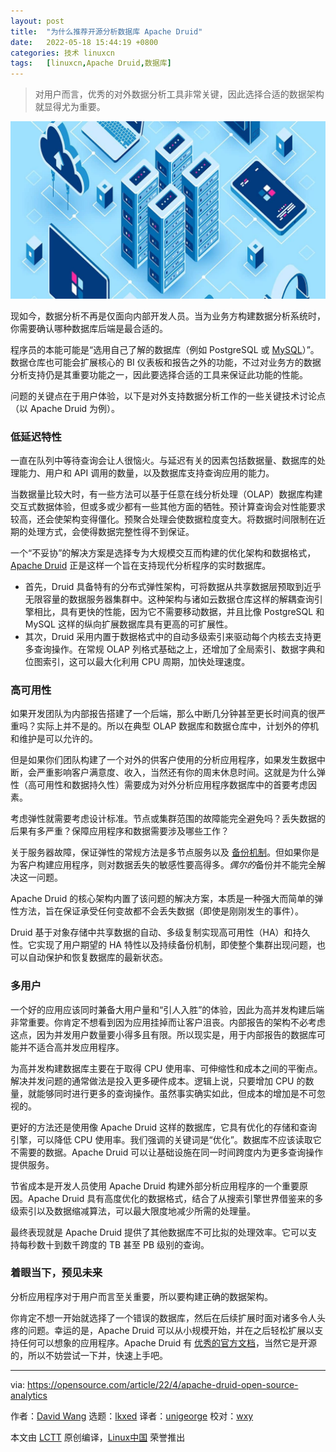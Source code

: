 ```yaml
---
layout: post
title:	"为什么推荐开源分析数据库 Apache Druid"
date:	2022-05-18 15:44:19 +0800 
categories:	技术 linuxcn 
tags:	[linuxcn,Apache Druid,数据库]
---
```




> 
> 对用户而言，优秀的对外数据分析工具非常关键，因此选择合适的数据架构就显得尤为重要。
> 
> 
> 


![](/Asserts/Images/album/202205/18/154417bvakcquzn2ahv4ua.jpg)


现如今，数据分析不再是仅面向内部开发人员。当为业务方构建数据分析系统时，你需要确认哪种数据库后端是最合适的。


程序员的本能可能是“选用自己了解的数据库（例如 PostgreSQL 或 [MySQL](https://opensource.com/downloads/mariadb-mysql-cheat-sheet)）”。数据仓库也可能会扩展核心的 BI 仪表板和报告之外的功能，不过对业务方的数据分析支持仍是其重要功能之一，因此要选择合适的工具来保证此功能的性能。


问题的关键点在于用户体验，以下是对外支持数据分析工作的一些关键技术讨论点（以 Apache Druid 为例）。


### 低延迟特性


一直在队列中等待查询会让人很恼火。与延迟有关的因素包括数据量、数据库的处理能力、用户和 API 调用的数量，以及数据库支持查询应用的能力。


当数据量比较大时，有一些方法可以基于任意在线分析处理（OLAP）数据库构建交互式数据体验，但或多或少都有一些其他方面的牺牲。预计算查询会对性能要求较高，还会使架构变得僵化。预聚合处理会使数据粒度变大。将数据时间限制在近期的处理方式，会使得数据完整性得不到保证。


一个“不妥协”的解决方案是选择专为大规模交互而构建的优化架构和数据格式，[Apache Druid](https://druid.apache.org/) 正是这样一个旨在支持现代分析程序的实时数据库。


* 首先，Druid 具备特有的分布式弹性架构，可将数据从共享数据层预取到近乎无限容量的数据服务器集群中。这种架构与诸如云数据仓库这样的解耦查询引擎相比，具有更快的性能，因为它不需要移动数据，并且比像 PostgreSQL 和 MySQL 这样的纵向扩展数据库具有更高的可扩展性。
* 其次，Druid 采用内置于数据格式中的自动多级索引来驱动每个内核去支持更多查询操作。在常规 OLAP 列格式基础之上，还增加了全局索引、数据字典和位图索引，这可以最大化利用 CPU 周期，加快处理速度。


### 高可用性


如果开发团队为内部报告搭建了一个后端，那么中断几分钟甚至更长时间真的很严重吗？实际上并不是的。所以在典型 OLAP 数据库和数据仓库中，计划外的停机和维护是可以允许的。


但是如果你们团队构建了一个对外的供客户使用的分析应用程序，如果发生数据中断，会严重影响客户满意度、收入，当然还有你的周末休息时间。这就是为什么弹性（高可用性和数据持久性）需要成为对外分析应用程序数据库中的首要考虑因素。


考虑弹性就需要考虑设计标准。节点或集群范围的故障能完全避免吗？丢失数据的后果有多严重？保障应用程序和数据需要涉及哪些工作？


关于服务器故障，保证弹性的常规方法是多节点服务以及 [备份机制](https://opensource.com/article/19/3/backup-solutions)。但如果你是为客户构建应用程序，则对数据丢失的敏感性要高得多。*偶尔的*备份并不能完全解决这一问题。


Apache Druid 的核心架构内置了该问题的解决方案，本质是一种强大而简单的弹性方法，旨在保证承受任何变故都不会丢失数据（即使是刚刚发生的事件）。


Druid 基于对象存储中共享数据的自动、多级复制实现高可用性（HA）和持久性。它实现了用户期望的 HA 特性以及持续备份机制，即使整个集群出现问题，也可以自动保护和恢复数据库的最新状态。


### 多用户


一个好的应用应该同时兼备大用户量和“引人入胜”的体验，因此为高并发构建后端非常重要。你肯定不想看到因为应用挂掉而让客户沮丧。内部报告的架构不必考虑这点，因为并发用户数量要小得多且有限。所以现实是，用于内部报告的数据库可能并不适合高并发应用程序。


为高并发构建数据库主要在于取得 CPU 使用率、可伸缩性和成本之间的平衡点。解决并发问题的通常做法是投入更多硬件成本。逻辑上说，只要增加 CPU 的数量，就能够同时进行更多的查询操作。虽然事实确实如此，但成本的增加是不可忽视的。


更好的方法还是使用像 Apache Druid 这样的数据库，它具有优化的存储和查询引擎，可以降低 CPU 使用率。我们强调的关键词是“优化”。数据库不应该读取它不需要的数据。Apache Druid 可以让基础设施在同一时间跨度内为更多查询操作提供服务。


节省成本是开发人员使用 Apache Druid 构建外部分析应用程序的一个重要原因。Apache Druid 具有高度优化的数据格式，结合了从搜索引擎世界借鉴来的多级索引以及数据缩减算法，可以最大限度地减少所需的处理量。


最终表现就是 Apache Druid 提供了其他数据库不可比拟的处理效率。它可以支持每秒数十到数千跨度的 TB 甚至 PB 级别的查询。


### 着眼当下，预见未来


分析应用程序对于用户而言至关重要，所以要构建正确的数据架构。


你肯定不想一开始就选择了一个错误的数据库，然后在后续扩展时面对诸多令人头疼的问题。幸运的是，Apache Druid 可以从小规模开始，并在之后轻松扩展以支持任何可以想象的应用程序。Apache Druid 有 [优秀的官方文档](https://druid.apache.org/docs/latest/design/)，当然它是开源的，所以不妨尝试一下并，快速上手吧。




---


via: <https://opensource.com/article/22/4/apache-druid-open-source-analytics>


作者：[David Wang](https://opensource.com/users/davidwang) 选题：[lkxed](https://github.com/lkxed) 译者：[unigeorge](https://github.com/unigeorge) 校对：[wxy](https://github.com/wxy)


本文由 [LCTT](https://github.com/LCTT/TranslateProject) 原创编译，[Linux中国](https://linux.cn/) 荣誉推出
